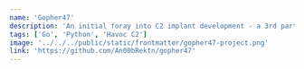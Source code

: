 ```yaml
---
name: 'Gopher47'
description: 'An initial foray into C2 implant development - a 3rd party implant for Havoc C2 that cross compiles to Linux and Windows.'
tags: ['Go', 'Python', 'Havoc C2']
image: '../../../public/static/frontmatter/gopher47-project.png'
link: 'https://github.com/An00bRektn/gopher47'
---
```

